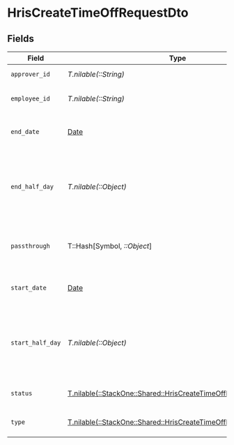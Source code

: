 # HrisCreateTimeOffRequestDto


## Fields

| Field                                                                                                                        | Type                                                                                                                         | Required                                                                                                                     | Description                                                                                                                  | Example                                                                                                                      |
| ---------------------------------------------------------------------------------------------------------------------------- | ---------------------------------------------------------------------------------------------------------------------------- | ---------------------------------------------------------------------------------------------------------------------------- | ---------------------------------------------------------------------------------------------------------------------------- | ---------------------------------------------------------------------------------------------------------------------------- |
| `approver_id`                                                                                                                | *T.nilable(::String)*                                                                                                        | :heavy_minus_sign:                                                                                                           | The approver ID                                                                                                              | 1687-4                                                                                                                       |
| `employee_id`                                                                                                                | *T.nilable(::String)*                                                                                                        | :heavy_minus_sign:                                                                                                           | The employee ID                                                                                                              | 1687-3                                                                                                                       |
| `end_date`                                                                                                                   | [Date](https://ruby-doc.org/stdlib-2.6.1/libdoc/date/rdoc/Date.html)                                                         | :heavy_minus_sign:                                                                                                           | The end date of the time off request                                                                                         | 2021-01-01T01:01:01.000Z                                                                                                     |
| `end_half_day`                                                                                                               | *T.nilable(::Object)*                                                                                                        | :heavy_minus_sign:                                                                                                           | True if the end of the time off request ends half way through the day                                                        | true                                                                                                                         |
| `passthrough`                                                                                                                | T::Hash[Symbol, *::Object*]                                                                                                  | :heavy_minus_sign:                                                                                                           | Value to pass through to the provider                                                                                        | {"other_known_names": "John Doe"}                                                                                            |
| `start_date`                                                                                                                 | [Date](https://ruby-doc.org/stdlib-2.6.1/libdoc/date/rdoc/Date.html)                                                         | :heavy_minus_sign:                                                                                                           | The start date of the time off request                                                                                       | 2021-01-01T01:01:01.000Z                                                                                                     |
| `start_half_day`                                                                                                             | *T.nilable(::Object)*                                                                                                        | :heavy_minus_sign:                                                                                                           | True if the start of the time off request begins half way through the day                                                    | true                                                                                                                         |
| `status`                                                                                                                     | [T.nilable(::StackOne::Shared::HrisCreateTimeOffRequestDtoStatus)](../../models/shared/hriscreatetimeoffrequestdtostatus.md) | :heavy_minus_sign:                                                                                                           | The status of the time off request                                                                                           |                                                                                                                              |
| `type`                                                                                                                       | [T.nilable(::StackOne::Shared::HrisCreateTimeOffRequestDtoType)](../../models/shared/hriscreatetimeoffrequestdtotype.md)     | :heavy_minus_sign:                                                                                                           | The type of the time off request                                                                                             |                                                                                                                              |